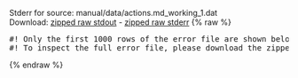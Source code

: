 Stderr for source:  manual/data/actions.md_working_1.dat   
Download: [zipped raw stdout](actions.md_working_1.dat.plumed_master.stdout.txt.zip) - [zipped raw stderr](actions.md_working_1.dat.plumed_master.stderr.txt.zip) 
{% raw %}
<pre>
#! Only the first 1000 rows of the error file are shown below
#! To inspect the full error file, please download the zipped raw stderr file above
</pre>
{% endraw %}
